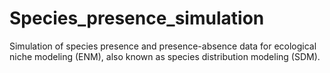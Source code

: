 # Species_presence_simulation
Simulation of species presence and presence-absence data for ecological niche modeling (ENM), also known as species distribution modeling (SDM).
